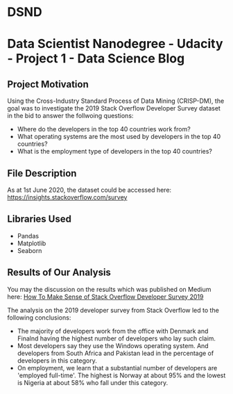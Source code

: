 # DSND
# Data Scientist Nanodegree - Udacity - Project 1 - Data Science Blog

## Project Motivation
Using the Cross-Industry Standard Process of Data Mining (CRISP-DM), the goal was to investigate the 2019 Stack Overflow Developer Survey dataset in the bid to answer the follwoing questions: 

+ Where do the developers in the top 40 countries work from?
+ What operating systems are the most used by developers in the top 40 countries?
+ What is the employment type of developers in the top 40 countries?

## File Description
As at 1st June 2020, the dataset could be accessed here: https://insights.stackoverflow.com/survey

## Libraries Used
+ Pandas 
+ Matplotlib
+ Seaborn

## Results of Our Analysis
You may the discussion on the results which was published on Medium here: [How To Make Sense of Stack Overflow Developer Survey 2019](https://medium.com/@obise.jonathan/how-to-make-sense-of-stackoverflow-developer-survey-2019-4885291da106)

The analysis on the 2019 developer survey from Stack Overflow led to the following conclusions:

+ The majority of developers work from the office with Denmark and Finalnd having the highest number of developers who lay such claim.
+ Most developers say they use the Windows operating system. And developers from South Africa and Pakistan lead in the percentage of developers in this category.
+ On employment, we learn that a substantial number of developers are 'employed full-time'. The highest is Norway at about 95% and the lowest is Nigeria at about 58% who fall under this category.

